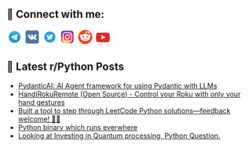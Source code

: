 ## 🔎 Connect with me:
[<img src="https://github.com/bullbesh/bullbesh/blob/main/images/Telegram.png" width="32" height="32" />](https://t.me/bullbesh)
[<img src="https://github.com/bullbesh/bullbesh/blob/main/images/VK.png" width="32" height="32" />](https://vk.com/bullbesh)
[<img src="https://github.com/bullbesh/bullbesh/blob/main/images/Twitter.png" width="32" height="32" />](https://twitter.com/bullbesh1)
[<img src="https://github.com/bullbesh/bullbesh/blob/main/images/Instagram.png" width="32" height="32" />](https://www.instagram.com/bullbesh)
[<img src="https://github.com/bullbesh/bullbesh/blob/main/images/Reddit.png" width="32" height="32" />](https://www.reddit.com/user/bullbesh)
[<img src="https://github.com/bullbesh/bullbesh/blob/main/images/YouTube.png" width="32" height="32" />](https://www.youtube.com/channel/UCtfjRs6uzgq5mfm8S06WTcg)

## 📕 Latest r/Python Posts
<!-- BLOG-POST-LIST:START -->
- [PydanticAI: AI Agent framework for using Pydantic with LLMs](https://www.reddit.com/r/Python/comments/1h7aduu/pydanticai_ai_agent_framework_for_using_pydantic/)
- [HandiRokuRemote &lpar;Open Source&rpar; - Control your Roku with only your hand gestures](https://www.reddit.com/r/Python/comments/1h7acxc/handirokuremote_open_source_control_your_roku/)
- [Built a tool to step through LeetCode Python solutions—feedback welcome! 🐛✨](https://www.reddit.com/r/Python/comments/1h79tdf/built_a_tool_to_step_through_leetcode_python/)
- [Python binary which runs everwhere](https://www.reddit.com/r/Python/comments/1h78av5/python_binary_which_runs_everwhere/)
- [Looking at Investing in Quantum processing, Python Question.](https://www.reddit.com/r/Python/comments/1h781xt/looking_at_investing_in_quantum_processing_python/)
<!-- BLOG-POST-LIST:END -->
